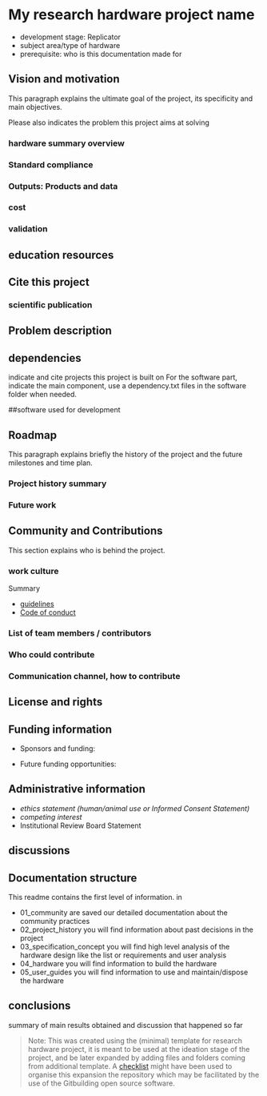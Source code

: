 # My research hardware project name

- development stage: Replicator <!--- needs analysis, Concept development, product development and prototyping: give version number, replicator : give version number
        --->
- subject area/type of hardware
- prerequisite: who is this documentation made for

## Vision and motivation

This paragraph explains the ultimate goal of the project, its specificity and main objectives.

Please also indicates the problem this project aims at solving

### hardware summary overview

### Standard compliance

### Outputs: Products and data

### cost

### validation

##  education resources

## Cite this project

### scientific publication

## Problem description

## dependencies
indicate and cite projects this project is built on
For the software part, indicate the main component, use a dependency.txt files in the software folder when needed.

##software used for development

## Roadmap
This paragraph explains briefly the history of the project and the future milestones and time plan.

### Project history summary

### Future work

## Community and Contributions
This section explains who is behind the project.

### work culture 

Summary

-   [guidelines](01_community/guidelines.md)
-   [Code of conduct](01_community/coc.md)

### List of team members / contributors

### Who could contribute

### Communication channel, how to contribute

## License and rights

## Funding information

-   Sponsors and funding:

-   Future funding opportunities:

## Administrative information

-   *ethics statement (human/animal use or Informed Consent Statement)*
-   *competing interest*
- Institutional Review Board Statement

## discussions

## Documentation structure

This readme contains the first level of information.
in 
- 01_community are saved our detailed documentation about the community practices
- 02_project_history you will find information about past decisions in the project
- 03_specification_concept you will find high level analysis of the hardware design like the list or requirements and user analysis
- 04_hardware you will find information to build the hardware
- 05_user_guides you will find information to use and maintain/dispose the hardware

## conclusions
summary of main results obtained and discussion that happened so far

> Note: This was created using the (minimal) template for research hardware project, it is meant to be used at the ideation stage of the project, and be later expanded by adding files and folders coming from additional template.
> A [checklist](checklist.md) might have been used to organise this expansion the repository which may be facilitated by the use of the Gitbuilding open source software.
